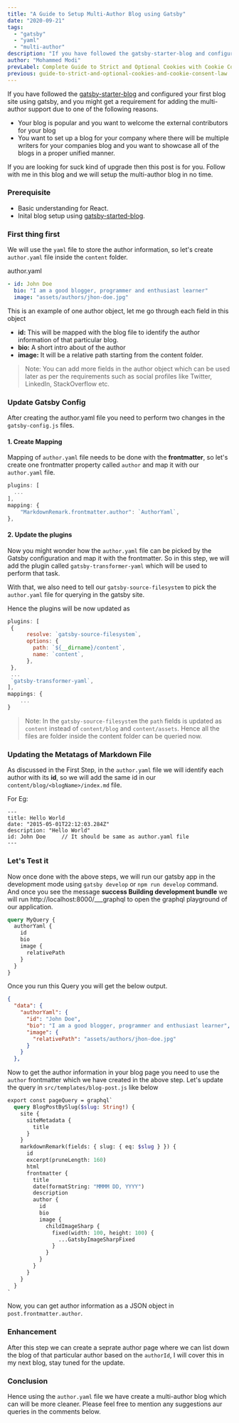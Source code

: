 ```yaml
---
title: "A Guide to Setup Multi-Author Blog using Gatsby"
date: "2020-09-21"
tags:
  - "gatsby"
  - "yaml"
  - "multi-author"
description: "If you have followed the gatsby-starter-blog and configured your first blog site using gatsby, and you might get a requirement for adding the multi-author support then checkout this post."
author: "Mohammed Modi"
prevLabel: Complete Guide to Strict and Optional Cookies with Cookie Consent Law
previous: guide-to-strict-and-optional-cookies-and-cookie-consent-law
---
```


If you have followed the [gatsby-starter-blog](https://www.gatsbyjs.com/starters/gatsbyjs/gatsby-starter-blog/) and configured your first blog site using gatsby, and you might get a requirement for adding the multi-author support due to one of the following reasons.
- Your blog is popular and you want to welcome the external contributors for your blog
- You want to set up a blog for your company where there will be multiple writers for your companies blog and you want to showcase all of the blogs in a proper unified manner.

If you are looking for suck kind of upgrade then this post is for you. Follow with me in this blog and we will setup the multi-author blog in no time.

### Prerequisite
- Basic understanding for React.
- Inital blog setup using [gatsby-started-blog](https://github.com/gatsbyjs/gatsby-starter-blog).

### First thing first

We will use the `yaml` file to store the author information, so let's create `author.yaml` file inside the `content` folder.

author.yaml
```yaml
- id: John Doe
  bio: "I am a good blogger, programmer and enthusiast learner"
  image: "assets/authors/jhon-doe.jpg"
```

This is an example of one author object, let me go through each field in this object
- **id:** This will be mapped with the blog file to identify the author information of that particular blog.
- **bio:** A short intro about of the author
- **image:** It will be a relative path starting from the content folder.

> Note: You can add more fields in the author object which can be used later as per the requirements such as social profiles like Twitter, LinkedIn, StackOverflow etc.

### Update Gatsby Config

After creating the author.yaml file you need to perform two changes in the `gatsby-config.js` files.

#### 1. Create Mapping
Mapping of `author.yaml` file needs to be done with the **frontmatter**, so let's create one frontmatter property called `author` and map it with our `author.yaml` file.

```js
plugins: [
  ...
],
mapping: {
    "MarkdownRemark.frontmatter.author": `AuthorYaml`,
},
```

#### 2. Update the plugins

Now you might wonder how the `author.yaml` file can be picked by the Gatsby configuration and map it with the frontmatter. So in this step, we will add the plugin called `gatsby-transformer-yaml` which will be used to perform that task.

With that, we also need to tell our `gatsby-source-filesystem` to pick the `author.yaml` file for querying in the gatsby site.

Hence the plugins will be now updated as 

```js
plugins: [
 {
      resolve: `gatsby-source-filesystem`,
      options: {
        path: `${__dirname}/content`,
        name: `content`,
      },
 },
 ...
 `gatsby-transformer-yaml`,
],
mappings: {
    ...
}
```

> Note: In the `gatsby-source-filesystem` the `path` fields is updated as `content` instead of `content/blog` and `content/assets`. Hence all the files are folder inside the content folder can be queried now.

### Updating the Metatags of Markdown File

As discussed in the First Step, in the `author.yaml` file we will identify each author with its **id**, so we will add the same id in our `content/blog/<blogName>/index.md` file.

For Eg:
```
---
title: Hello World
date: "2015-05-01T22:12:03.284Z"
description: "Hello World"
id: John Doe     // It should be same as author.yaml file
---
```

### Let's Test it

Now once done with the above steps, we will run our gatsby app in the development mode using `gatsby develop` or `npm run develop` command. And once you see the message **success Building development bundle** we will run http://localhost:8000/___graphql to open the graphql playground of our application.

```graphql
query MyQuery {
  authorYaml {
    id
    bio
    image {
      relativePath
    }
  }
}
```

Once you run this Query you will get the below output.

```json
{
  "data": {
    "authorYaml": {
      "id": "John Doe",
      "bio": "I am a good blogger, programmer and enthusiast learner",
      "image": {
        "relativePath": "assets/authors/jhon-doe.jpg"
      }
    }
  },
```

Now to get the author information in your blog page you need to use the `author` frontmatter which we have created in the above step. Let's update the query in `src/templates/blog-post.js` like below

```graphql
export const pageQuery = graphql`
  query BlogPostBySlug($slug: String!) {
    site {
      siteMetadata {
        title
      }
    }
    markdownRemark(fields: { slug: { eq: $slug } }) {
      id
      excerpt(pruneLength: 160)
      html
      frontmatter {
        title
        date(formatString: "MMMM DD, YYYY")
        description
        author {           
          id
          bio
          image {
            childImageSharp {
              fixed(width: 100, height: 100) {
                ...GatsbyImageSharpFixed
              }
            }
          }
        }
      }
    }
  }
`
```

Now, you can get author information as a JSON object in `post.frontmatter.author`.

### Enhancement
After this step we can create a seprate author page where we can list down the blog of that particular author based on the `authorId`, I will cover this in my next blog, stay tuned for the update.

### Conclusion
Hence using the `author.yaml` file we have create a multi-author blog which can will be more cleaner. Please feel free to mention any suggestions aur queries in the comments below.





 
